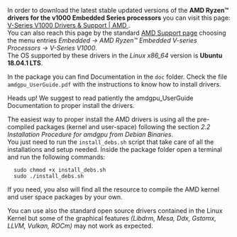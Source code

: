 In order to download the latest stable updated versions of the **AMD Ryzen&trade; drivers for the v1000 Embedded Series processors** you can visit this page: [V-Series V1000 Drivers & Support | AMD ](https://www.amd.com/en/support/embedded/amd-ryzen-embedded-v-series-processors/v-series-v1000).  
You can also reach this page by the standard [AMD Support page](https://www.amd.com/en/support) choosing the menu entries *Embedded -> AMD Ryzen&trade; Embedded V-series Processors -> V-Series V1000*.  
The OS supported by these drivers in the *Linux x86_64* version is **Ubuntu 18.04.1 LTS**.  

In the package you can find Documentation in the `doc` folder. Check the file `amdgpu_UserGuide.pdf` with the instructions to know how to install drivers.

<span class="label label-warning">Heads up!</span> We suggest to read patiently the amdgpu_UserGuide Documentation to proper install the drivers.

The easiest way to proper install the AMD drivers is using all the pre-compiled packages (kernel and user-space) following the section *2.2 Installation Procedure for amdgpu from Debian Binaries*.  
You just need to run the `install_debs.sh` script that take care of all the installations and setup needed.
Inside the package folder open a terminal and run the following commands:

      sudo chmod +x install_debs.sh
      sudo ./install_debs.sh

If you need, you also will find all the resource to compile the AMD kernel and user space packages by your own.  

You can use also the standard open source drivers contained in the Linux Kernel but some of the graphical features *(Libdrm, Mesa, Ddx, Gstomx, LLVM, Vulkan, ROCm)* may not work as expected.
